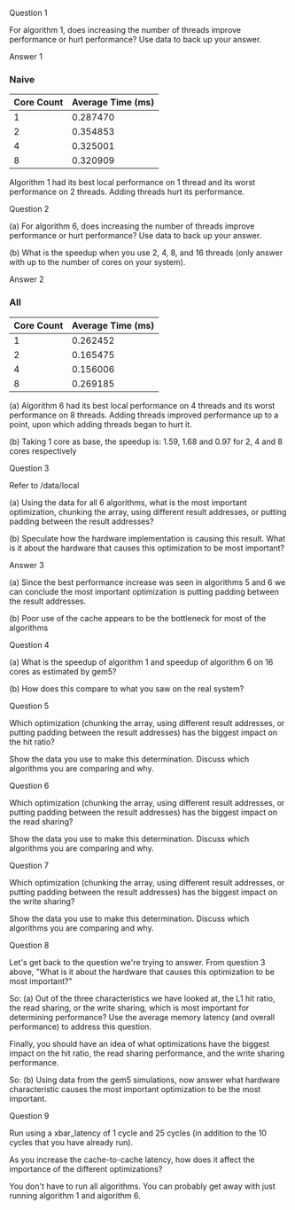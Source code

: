 Question 1

For algorithm 1, does increasing the number of threads improve performance or hurt performance? Use data to back up your answer.

Answer 1

### Naive  
| Core Count | Average Time (ms) |  
|------------|--------------------|  
| 1          | 0.287470           |  
| 2          | 0.354853           |  
| 4          | 0.325001           |  
| 8          | 0.320909           |

Algorithm 1 had its best local performance on 1 thread and its worst performance on 2 threads. Adding threads hurt its performance.

Question 2

(a) For algorithm 6, does increasing the number of threads improve performance or hurt performance? Use data to back up your answer.

(b) What is the speedup when you use 2, 4, 8, and 16 threads (only answer with up to the number of cores on your system).

Answer 2

### All  
| Core Count | Average Time (ms) |  
|------------|--------------------|  
| 1          | 0.262452           |  
| 2          | 0.165475           |  
| 4          | 0.156006           |  
| 8          | 0.269185           |
 
(a) Algorithm 6 had its best local performance on 4 threads and its worst performance on 8 threads. Adding threads improved performance up to a point, upon which adding threads began to hurt it.

(b) Taking 1 core as base, the speedup is: 1.59, 1.68 and 0.97 for 2, 4 and 8 cores respectively

Question 3

Refer to /data/local

(a) Using the data for all 6 algorithms, what is the most important optimization, chunking the array, using different result addresses, or putting padding between the result addresses?

(b) Speculate how the hardware implementation is causing this result. What is it about the hardware that causes this optimization to be most important?

Answer 3

(a) Since the best performance increase was seen in algorithms 5 and 6 we can conclude the most important optimization is putting padding between the result addresses.

(b) Poor use of the cache appears to be the bottleneck for most of the algorithms

Question 4

(a) What is the speedup of algorithm 1 and speedup of algorithm 6 on 16 cores as estimated by gem5?

(b) How does this compare to what you saw on the real system?

Question 5

Which optimization (chunking the array, using different result addresses, or putting padding between the result addresses) has the biggest impact on the hit ratio?

Show the data you use to make this determination. Discuss which algorithms you are comparing and why.

Question 6

Which optimization (chunking the array, using different result addresses, or putting padding between the result addresses) has the biggest impact on the read sharing?

Show the data you use to make this determination. Discuss which algorithms you are comparing and why.

Question 7

Which optimization (chunking the array, using different result addresses, or putting padding between the result addresses) has the biggest impact on the write sharing?

Show the data you use to make this determination. Discuss which algorithms you are comparing and why.

Question 8

Let's get back to the question we're trying to answer. From question 3 above, "What is it about the hardware that causes this optimization to be most important?"

So: (a) Out of the three characteristics we have looked at, the L1 hit ratio, the read sharing, or the write sharing, which is most important for determining performance? Use the average memory latency (and overall performance) to address this question.

Finally, you should have an idea of what optimizations have the biggest impact on the hit ratio, the read sharing performance, and the write sharing performance.

So: (b) Using data from the gem5 simulations, now answer what hardware characteristic causes the most important optimization to be the most important.

Question 9

Run using a xbar_latency of 1 cycle and 25 cycles (in addition to the 10 cycles that you have already run).

As you increase the cache-to-cache latency, how does it affect the importance of the different optimizations?

You don't have to run all algorithms. You can probably get away with just running algorithm 1 and algorithm 6.
